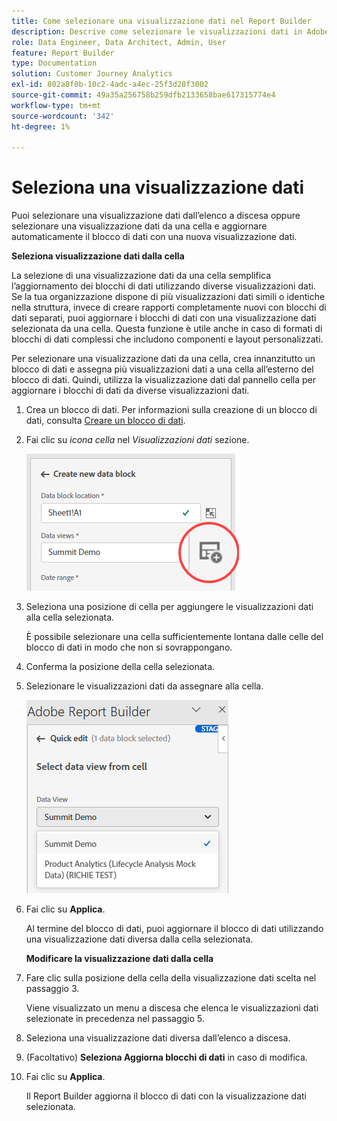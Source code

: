 ```yaml
---
title: Come selezionare una visualizzazione dati nel Report Builder
description: Descrive come selezionare le visualizzazioni dati in Adobe Report Builder
role: Data Engineer, Data Architect, Admin, User
feature: Report Builder
type: Documentation
solution: Customer Journey Analytics
exl-id: 802a8f0b-10c2-4adc-a4ec-25f3d28f3002
source-git-commit: 49a35a256758b259dfb2133658bae617315774e4
workflow-type: tm+mt
source-wordcount: '342'
ht-degree: 1%

---
```


# Seleziona una visualizzazione dati

Puoi selezionare una visualizzazione dati dall’elenco a discesa oppure selezionare una visualizzazione dati da una cella e aggiornare automaticamente il blocco di dati con una nuova visualizzazione dati.

**Seleziona visualizzazione dati dalla cella**

La selezione di una visualizzazione dati da una cella semplifica l’aggiornamento dei blocchi di dati utilizzando diverse visualizzazioni dati. Se la tua organizzazione dispone di più visualizzazioni dati simili o identiche nella struttura, invece di creare rapporti completamente nuovi con blocchi di dati separati, puoi aggiornare i blocchi di dati con una visualizzazione dati selezionata da una cella. Questa funzione è utile anche in caso di formati di blocchi di dati complessi che includono componenti e layout personalizzati.

Per selezionare una visualizzazione dati da una cella, crea innanzitutto un blocco di dati e assegna più visualizzazioni dati a una cella all’esterno del blocco di dati. Quindi, utilizza la visualizzazione dati dal pannello cella per aggiornare i blocchi di dati da diverse visualizzazioni dati.

1. Crea un blocco di dati.
Per informazioni sulla creazione di un blocco di dati, consulta [Creare un blocco di dati](/help/report-builder/create-a-data-block.md).

1. Fai clic su *icona cella* nel *Visualizzazioni dati* sezione.

   ![Fare clic sull&#39;icona della cella.](/help/report-builder/assets/cell-icon.png)

1. Seleziona una posizione di cella per aggiungere le visualizzazioni dati alla cella selezionata.

   È possibile selezionare una cella sufficientemente lontana dalle celle del blocco di dati in modo che non si sovrappongano.

1. Conferma la posizione della cella selezionata.

1. Selezionare le visualizzazioni dati da assegnare alla cella.

   ![Seleziona le visualizzazioni dati.](/help/report-builder/assets/select-data-view.png)

1. Fai clic su **Applica**.

   Al termine del blocco di dati, puoi aggiornare il blocco di dati utilizzando una visualizzazione dati diversa dalla cella selezionata.

   **Modificare la visualizzazione dati dalla cella**

1. Fare clic sulla posizione della cella della visualizzazione dati scelta nel passaggio 3.

   Viene visualizzato un menu a discesa che elenca le visualizzazioni dati selezionate in precedenza nel passaggio 5.

1. Seleziona una visualizzazione dati diversa dall’elenco a discesa.

1. (Facoltativo) **Seleziona Aggiorna blocchi di dati** in caso di modifica.

1. Fai clic su **Applica**.

   Il Report Builder aggiorna il blocco di dati con la visualizzazione dati selezionata.
